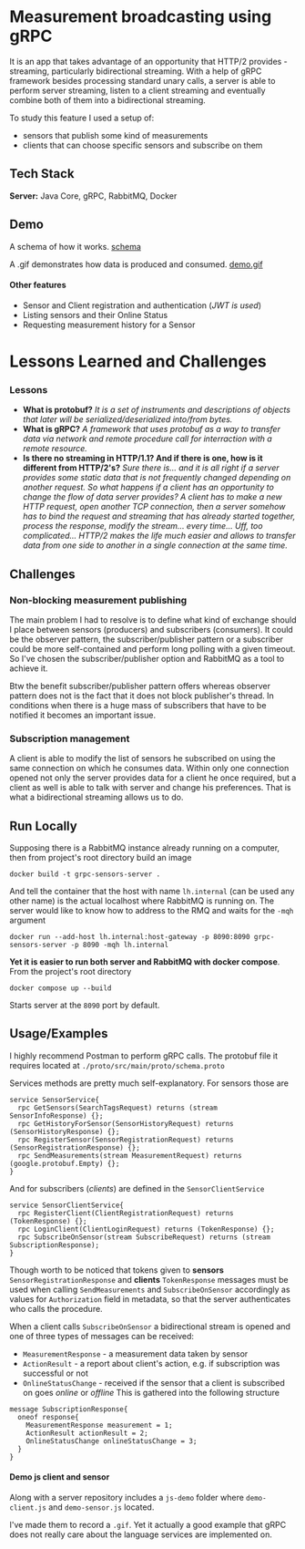 
# Measurement broadcasting using gRPC

It is an app that takes advantage of an opportunity that HTTP/2 provides - 
streaming, particularly bidirectional streaming. With a help of gRPC 
framework besides processing standard unary calls, a server is able to
perform server streaming, listen to a client streaming and eventually combine both of them 
into a bidirectional streaming.

To study this feature I used a setup of:
- sensors that publish some kind of measurements
- clients that can choose specific sensors and subscribe on them

## Tech Stack

**Server:** Java Core, gRPC, RabbitMQ, Docker

## Demo

A schema of how it works.
[schema](./schema.png)

A .gif demonstrates how data is produced and consumed.
[demo.gif](./demo.gif)
#### Other features
- Sensor and Client registration and authentication (*JWT is used*)
- Listing sensors and their Online Status
- Requesting measurement history for a Sensor

# Lessons Learned and Challenges

### Lessons
- **What is protobuf?**
*It is a set of instruments and descriptions of objects that later will be serialized/deserialized into/from bytes.*
- **What is gRPC?**
*A framework that uses protobuf as a way to transfer data via network and remote procedure call
for interraction with a remote resource.*
- **Is there no streaming in HTTP/1.1? And if there is one, how is it different from HTTP/2's?**
*Sure there is... and it is all right if a server provides some static data
that is not frequently changed depending on another request. So what happens 
if a client has an opportunity to change the flow of data server provides? 
A client has to make a new HTTP request, open another TCP connection, then a server
somehow has to bind the request and streaming that has already started 
together, process the response, modify the stream... every time... Uff, too complicated... 
HTTP/2 makes the life much easier and allows to transfer data from one side to another in a single connection at the same time.*

## Challenges
### Non-blocking measurement publishing

The main problem I had to resolve is to define what kind of exchange should I place between
sensors (producers) and subscribers (consumers). It could be the observer pattern, 
the subscriber/publisher pattern or a subscriber could be more self-contained 
and perform long polling with a given timeout. So I've chosen the subscriber/publisher 
option and RabbitMQ as a tool to achieve it.

Btw the benefit subscriber/publisher pattern offers whereas observer pattern does not is the fact that it does 
not block publisher's thread. In conditions when
there is a huge mass of subscribers that have to be notified it becomes an important issue.

### Subscription management

A client is able to modify the list of sensors he subscribed on 
using the same connection on which he consumes data. Within only one connection 
opened not only the server provides data for a client he once required, but a client as well 
is able to talk with server and change his preferences. That is what a bidirectional
streaming allows us to do.


## Run Locally

Supposing there is a RabbitMQ instance already running on a computer, 
then from project's root directory build  an image
```
docker build -t grpc-sensors-server .
```
And tell the container that the host with name `lh.internal` 
(can be used any other name) is the actual localhost where RabbitMQ is running on.
The server would like to know how to address to the RMQ and waits for the `-mqh` argument
```
docker run --add-host lh.internal:host-gateway -p 8090:8090 grpc-sensors-server -p 8090 -mqh lh.internal
```
**Yet it is easier to run both server and RabbitMQ with docker compose**. From the project's root directory
```
docker compose up --build
```
Starts server at the `8090` port by default.


## Usage/Examples

I highly recommend Postman to perform gRPC calls. The protobuf file it requires 
located at `./proto/src/main/proto/schema.proto`

Services methods are pretty much self-explanatory.
For sensors those are

```
service SensorService{
  rpc GetSensors(SearchTagsRequest) returns (stream SensorInfoResponse) {};
  rpc GetHistoryForSensor(SensorHistoryRequest) returns (SensorHistoryResponse) {};
  rpc RegisterSensor(SensorRegistrationRequest) returns (SensorRegistrationResponse) {};
  rpc SendMeasurements(stream MeasurementRequest) returns (google.protobuf.Empty) {};
}
```
And for subscribers (*clients*) are defined in the `SensorClientService`
```
service SensorClientService{
  rpc RegisterClient(ClientRegistrationRequest) returns (TokenResponse) {};
  rpc LoginClient(ClientLoginRequest) returns (TokenResponse) {};
  rpc SubscribeOnSensor(stream SubscribeRequest) returns (stream SubscriptionResponse);
}
```


Though worth to be noticed that tokens given to **sensors** `SensorRegistrationResponse` and **clients**
`TokenResponse` messages must be used when calling  `SendMeasurements` and `SubscribeOnSensor` accordingly as values for `Authorization` field in metadata, so
that the server authenticates who calls the procedure.

When a client calls `SubscribeOnSensor` a bidirectional stream is opened and one of three 
types of messages can be received:
- `MeasurementResponse` - a measurement data taken by sensor
- `ActionResult` - a report about client's action, e.g. if subscription was successful or not
- `OnlineStatusChange` - received if the sensor that a client is subscribed on goes *online* or *offline*
This is gathered into the following structure
```
message SubscriptionResponse{
  oneof response{
    MeasurementResponse measurement = 1;
    ActionResult actionResult = 2;
    OnlineStatusChange onlineStatusChange = 3;
  }
}
```
#### Demo js client and sensor

Along with a server repository includes a 
`js-demo` folder where `demo-client.js` and `demo-sensor.js` located.

I've made them to record a `.gif`. Yet it actually a good example that
gRPC does not really care about the language services are implemented on.
